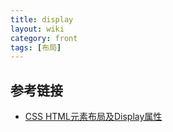 ```yaml
---
title: display
layout: wiki
category: front
tags: [布局]
---
```




## 参考链接

* [CSS HTML元素布局及Display属性](http://www.cnblogs.com/polk6/p/3185692.html)
